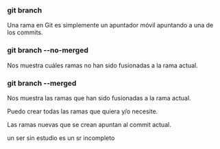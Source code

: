 ### git branch
Una rama en Git es simplemente un apuntador móvil apuntando a una de los commits.

### git branch --no-merged
Nos muestra cuáles ramas no han sido fusionadas a la rama actual.

### git branch --merged
Nos muestra las ramas que han sido fusionadas a la rama actual.

Puedo crear todas las ramas que quiera y/o necesite.

Las ramas nuevas que se crean apuntan al commit actual.

un ser sin estudio es un sr incompleto


